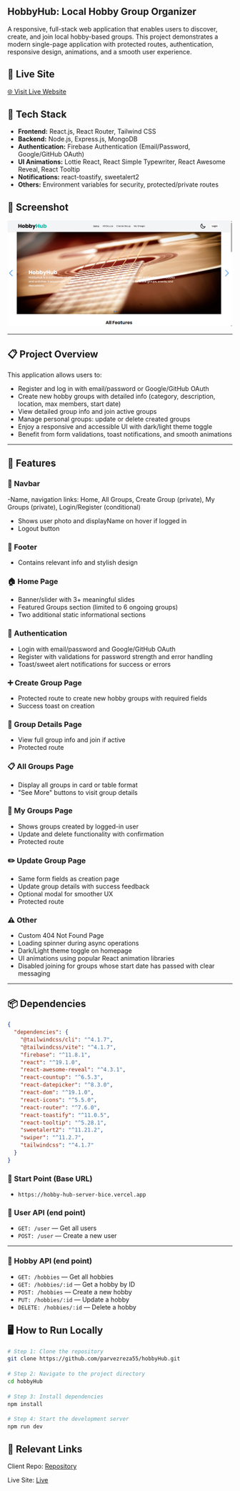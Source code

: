## HobbyHub: Local Hobby Group Organizer

A responsive, full-stack web application that enables users to discover, create, and join local hobby-based groups. This project demonstrates a modern single-page application with protected routes, authentication, responsive design, animations, and a smooth user experience.

## 🔗 Live Site

[🌐 Visit Live Website](https://hobby-hub-client-12859.web.app/)

## 🧰 Tech Stack

- **Frontend:** React.js, React Router, Tailwind CSS
- **Backend:** Node.js, Express.js, MongoDB
- **Authentication:** Firebase Authentication (Email/Password, Google/GitHub OAuth)
- **UI Animations:** Lottie React, React Simple Typewriter, React Awesome Reveal, React Tooltip
- **Notifications:** react-toastify, sweetalert2
- **Others:** Environment variables for security, protected/private routes

## 📸 Screenshot

![HobbyHub Screenshot](./src/assets/images/hobby.png)

---

## 📋 Project Overview

This application allows users to:

- Register and log in with email/password or Google/GitHub OAuth
- Create new hobby groups with detailed info (category, description, location, max members, start date)
- View detailed group info and join active groups
- Manage personal groups: update or delete created groups
- Enjoy a responsive and accessible UI with dark/light theme toggle
- Benefit from form validations, toast notifications, and smooth animations

---

## 🚀 Features

### 🧭 Navbar

-Name, navigation links: Home, All Groups, Create Group (private), My Groups (private), Login/Register (conditional)

- Shows user photo and displayName on hover if logged in
- Logout button

### 🦶 Footer

- Contains relevant info and stylish design

### 🏠 Home Page

- Banner/slider with 3+ meaningful slides
- Featured Groups section (limited to 6 ongoing groups)
- Two additional static informational sections

### 🔐 Authentication

- Login with email/password and Google/GitHub OAuth
- Register with validations for password strength and error handling
- Toast/sweet alert notifications for success or errors

### ➕ Create Group Page

- Protected route to create new hobby groups with required fields
- Success toast on creation

### 📄 Group Details Page

- View full group info and join if active
- Protected route

### 📋 All Groups Page

- Display all groups in card or table format
- "See More" buttons to visit group details

### 👤 My Groups Page

- Shows groups created by logged-in user
- Update and delete functionality with confirmation
- Protected route

### ✏️ Update Group Page

- Same form fields as creation page
- Update group details with success feedback
- Optional modal for smoother UX
- Protected route

### ⚠️ Other

- Custom 404 Not Found Page
- Loading spinner during async operations
- Dark/Light theme toggle on homepage
- UI animations using popular React animation libraries
- Disabled joining for groups whose start date has passed with clear messaging

---

## 📦 Dependencies

```json
{
  "dependencies": {
    "@tailwindcss/cli": "^4.1.7",
    "@tailwindcss/vite": "^4.1.7",
    "firebase": "^11.8.1",
    "react": "^19.1.0",
    "react-awesome-reveal": "^4.3.1",
    "react-countup": "^6.5.3",
    "react-datepicker": "^8.3.0",
    "react-dom": "^19.1.0",
    "react-icons": "^5.5.0",
    "react-router": "^7.6.0",
    "react-toastify": "^11.0.5",
    "react-tooltip": "^5.28.1",
    "sweetalert2": "^11.21.2",
    "swiper": "^11.2.7",
    "tailwindcss": "^4.1.7"
  }
}
```

### 🔹 Start Point (Base URL)

- `https://hobby-hub-server-bice.vercel.app`

### 🧍 User API (end point)

- `GET: /user` — Get all users
- `POST: /user` — Create a new user

---

### 🎨 Hobby API (end point)

- `GET: /hobbies` — Get all hobbies
- `GET: /hobbies/:id` — Get a hobby by ID
- `POST: /hobbies` — Create a new hobby
- `PUT: /hobbies/:id` — Update a hobby
- `DELETE: /hobbies/:id` — Delete a hobby

## 🖥️ How to Run Locally

```bash
# Step 1: Clone the repository
git clone https://github.com/parvezreza55/hobbyHub.git

# Step 2: Navigate to the project directory
cd hobbyHub

# Step 3: Install dependencies
npm install

# Step 4: Start the development server
npm run dev
```

## 🔗 Relevant Links

Client Repo: [Repository](https://github.com/parvezreza55/hobbyHub)

Live Site: [Live](https://hobby-hub-client-12859.web.app/)
